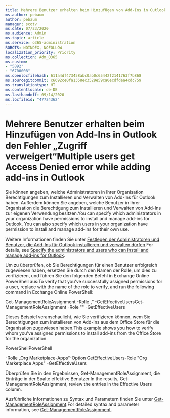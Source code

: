 ```yaml
---
title: Mehrere Benutzer erhalten beim Hinzufügen von Add-Ins in Outlook den Fehler „Zugriff verweigert“
ms.author: pebaum
author: pebaum
manager: scotv
ms.date: 07/23/2020
ms.audience: Admin
ms.topic: article
ms.service: o365-administration
ROBOTS: NOINDEX, NOFOLLOW
localization_priority: Priority
ms.collection: Adm_O365
ms.custom:
- "5892"
- "6700008"
ms.openlocfilehash: 611a4df473458abc0ab0c65442f2141763f7b868
ms.sourcegitcommit: c6692ce0fa1358ec3529e59ca0ecdfdea4cdc759
ms.translationtype: HT
ms.contentlocale: de-DE
ms.lasthandoff: 09/14/2020
ms.locfileid: "47724362"
---
```

# <a name="multiple-users-get-access-denied-error-while-adding-add-ins-in-outlook"></a><span data-ttu-id="df745-102">Mehrere Benutzer erhalten beim Hinzufügen von Add-Ins in Outlook den Fehler „Zugriff verweigert“</span><span class="sxs-lookup"><span data-stu-id="df745-102">Multiple users get Access Denied error while adding add-ins in Outlook</span></span>

<span data-ttu-id="df745-p101">Sie können angeben, welche Administratoren in Ihrer Organisation Berechtigungen zum Installieren und Verwalten von Add-Ins für Outlook haben. Außerdem können Sie angeben, welche Benutzer in Ihrer Organisation die Berechtigung zum Installieren und Verwalten von Add-Ins zur eigenen Verwendung besitzen.</span><span class="sxs-lookup"><span data-stu-id="df745-p101">You can specify which administrators in your organization have permissions to install and manage add-ins for Outlook. You can also specify which users in your organization have permission to install and manage add-ins for their own use.</span></span>

<span data-ttu-id="df745-105">Weitere Informationen finden Sie unter [Festlegen der Administratoren und Benutzer, die Add-Ins für Outlook installieren und verwalten dürfen](https://docs.microsoft.com/exchange/clients-and-mobile-in-exchange-online/add-ins-for-outlook/specify-who-can-install-and-manage-add-ins).</span><span class="sxs-lookup"><span data-stu-id="df745-105">For details, see [Specify the administrators and users who can install and manage add-ins for Outlook](https://docs.microsoft.com/exchange/clients-and-mobile-in-exchange-online/add-ins-for-outlook/specify-who-can-install-and-manage-add-ins).</span></span>

<span data-ttu-id="df745-106">Um zu überprüfen, ob Sie Berechtigungen für einen Benutzer erfolgreich zugewiesen haben, ersetzen Sie <Role Name> durch den Namen der Rolle, um dies zu verifizieren, und führen Sie den folgenden Befehl in Exchange Online PowerShell aus:</span><span class="sxs-lookup"><span data-stu-id="df745-106">To verify that you've successfully assigned permissions for a user, replace <Role Name> with the name of the role to verify, and run the following command in Exchange Online PowerShell:</span></span>

<span data-ttu-id="df745-107">Get-ManagementRoleAssignment -Rolle „<Role Name>“ -GetEffectiveUsers</span><span class="sxs-lookup"><span data-stu-id="df745-107">Get-ManagementRoleAssignment -Role "<Role Name>" -GetEffectiveUsers</span></span>

<span data-ttu-id="df745-108">Dieses Beispiel veranschaulicht, wie Sie verifizieren können, wem Sie Berechtigungen zum Installieren von Add-Ins aus dem Office Store für die Organisation zugewiesen haben.</span><span class="sxs-lookup"><span data-stu-id="df745-108">This example shows you how to verify whom you've assigned permissions to install add-ins from the Office Store for the organization.</span></span>

<span data-ttu-id="df745-109">PowerShell</span><span class="sxs-lookup"><span data-stu-id="df745-109">PowerShell</span></span>

<span data-ttu-id="df745-110">-Rolle „Org Marketplace-Apps“-Option GetEffectiveUsers</span><span class="sxs-lookup"><span data-stu-id="df745-110">-Role "Org Marketplace Apps" -GetEffectiveUsers</span></span>

<span data-ttu-id="df745-111">Überprüfen Sie in den Ergebnissen, Get-ManagementRoleAssignment, die Einträge in der Spalte effektive Benutzer.</span><span class="sxs-lookup"><span data-stu-id="df745-111">In the results, Get-ManagementRoleAssignment, review the entries in the Effective Users column.</span></span>

<span data-ttu-id="df745-112">Ausführliche Informationen zu Syntax und Parametern finden Sie unter [Get-ManagementRoleAssignment](https://docs.microsoft.com/powershell/module/exchange/get-managementroleassignment).</span><span class="sxs-lookup"><span data-stu-id="df745-112">For detailed syntax and parameter information, see [Get-ManagementRoleAssignment](https://docs.microsoft.com/powershell/module/exchange/get-managementroleassignment).</span></span>
 